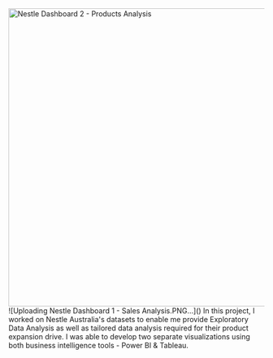 <img width="586" alt="Nestle Dashboard 2 - Products Analysis" src="https://github.com/UzorNwokeaka/Product-Comparison-Dashboard/assets/128752357/9bc6e96d-8233-44c1-9e82-8e294f8a6d64">
![Uploading Nestle Dashboard 1 - Sales Analysis.PNG…]()
In this project, I worked on Nestle Australia's datasets to enable me provide Exploratory Data Analysis as well as tailored data analysis required for their product expansion drive. 
I was able to develop two separate visualizations using both business intelligence tools - Power BI & Tableau. 
